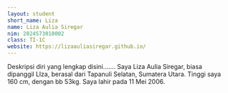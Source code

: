 ```yaml
---
layout: student
short_name: Liza
name: Liza Aulia Siregar
nim: 2024573010002
class: TI-1C
website: https://lizaauliasiregar.github.io/
---
```

Deskripsi diri yang lengkap disini.......
Saya Liza Aulia Siregar, biasa dipanggil LIza, berasal dari Tapanuli Selatan, Sumatera Utara. Tinggi saya 160 cm, dengan bb 53kg. Saya lahir pada 11 Mei 2006.
